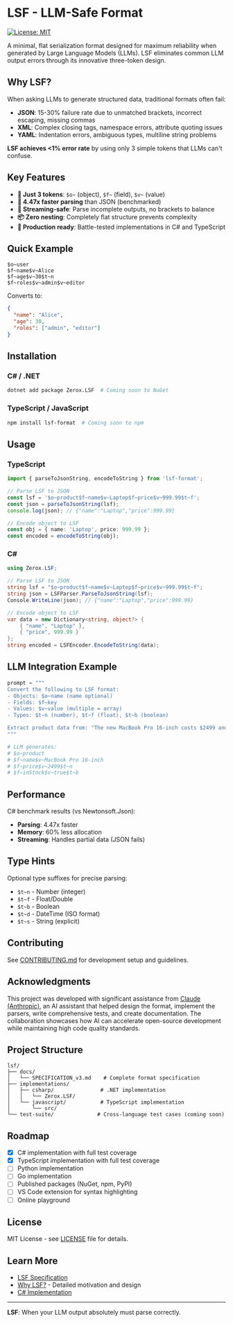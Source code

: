# LSF - LLM-Safe Format

[![License: MIT](https://img.shields.io/badge/License-MIT-yellow.svg)](https://opensource.org/licenses/MIT)

A minimal, flat serialization format designed for maximum reliability when generated by Large Language Models (LLMs). LSF eliminates common LLM output errors through its innovative three-token design.

## Why LSF?

When asking LLMs to generate structured data, traditional formats often fail:

- **JSON**: 15-30% failure rate due to unmatched brackets, incorrect escaping, missing commas
- **XML**: Complex closing tags, namespace errors, attribute quoting issues  
- **YAML**: Indentation errors, ambiguous types, multiline string problems

**LSF achieves <1% error rate** by using only 3 simple tokens that LLMs can't confuse.

## Key Features

- **🎯 Just 3 tokens**: `$o~` (object), `$f~` (field), `$v~` (value)
- **🚀 4.47x faster parsing** than JSON (benchmarked)
- **🌊 Streaming-safe**: Parse incomplete outputs, no brackets to balance
- **📦 Zero nesting**: Completely flat structure prevents complexity
- **🔧 Production ready**: Battle-tested implementations in C# and TypeScript

## Quick Example

```
$o~user
$f~name$v~Alice
$f~age$v~30$t~n
$f~roles$v~admin$v~editor
```

Converts to:
```json
{
  "name": "Alice",
  "age": 30,
  "roles": ["admin", "editor"]
}
```

## Installation

### C# / .NET
```bash
dotnet add package Zerox.LSF  # Coming soon to NuGet
```

### TypeScript / JavaScript
```bash
npm install lsf-format  # Coming soon to npm
```

## Usage

### TypeScript
```typescript
import { parseToJsonString, encodeToString } from 'lsf-format';

// Parse LSF to JSON
const lsf = '$o~product$f~name$v~Laptop$f~price$v~999.99$t~f';
const json = parseToJsonString(lsf);
console.log(json); // {"name":"Laptop","price":999.99}

// Encode object to LSF
const obj = { name: 'Laptop', price: 999.99 };
const encoded = encodeToString(obj);
```

### C#
```csharp
using Zerox.LSF;

// Parse LSF to JSON
string lsf = "$o~product$f~name$v~Laptop$f~price$v~999.99$t~f";
string json = LSFParser.ParseToJsonString(lsf);
Console.WriteLine(json); // {"name":"Laptop","price":999.99}

// Encode object to LSF
var data = new Dictionary<string, object?> {
    { "name", "Laptop" },
    { "price", 999.99 }
};
string encoded = LSFEncoder.EncodeToString(data);
```

## LLM Integration Example

```python
prompt = """
Convert the following to LSF format:
- Objects: $o~name (name optional)
- Fields: $f~key
- Values: $v~value (multiple = array)
- Types: $t~n (number), $t~f (float), $t~b (boolean)

Extract product data from: "The new MacBook Pro 16-inch costs $2499 and is in stock"
"""

# LLM generates:
# $o~product
# $f~name$v~MacBook Pro 16-inch
# $f~price$v~2499$t~n
# $f~inStock$v~true$t~b
```

## Performance

C# benchmark results (vs Newtonsoft.Json):
- **Parsing**: 4.47x faster
- **Memory**: 60% less allocation
- **Streaming**: Handles partial data (JSON fails)

## Type Hints

Optional type suffixes for precise parsing:
- `$t~n` - Number (integer)
- `$t~f` - Float/Double
- `$t~b` - Boolean
- `$t~d` - DateTime (ISO format)
- `$t~s` - String (explicit)

## Contributing

See [CONTRIBUTING.md](CONTRIBUTING.md) for development setup and guidelines.

## Acknowledgments

This project was developed with significant assistance from [Claude (Anthropic)](https://www.anthropic.com/claude), an AI assistant that helped design the format, implement the parsers, write comprehensive tests, and create documentation. The collaboration showcases how AI can accelerate open-source development while maintaining high code quality standards.

## Project Structure

```
lsf/
├── docs/
│   └── SPECIFICATION_v3.md    # Complete format specification
├── implementations/
│   ├── csharp/               # .NET implementation
│   │   └── Zerox.LSF/
│   └── javascript/           # TypeScript implementation
│       └── src/
└── test-suite/              # Cross-language test cases (coming soon)
```

## Roadmap

- [x] C# implementation with full test coverage
- [x] TypeScript implementation with full test coverage
- [ ] Python implementation
- [ ] Go implementation
- [ ] Published packages (NuGet, npm, PyPI)
- [ ] VS Code extension for syntax highlighting
- [ ] Online playground

## License

MIT License - see [LICENSE](LICENSE) file for details.

## Learn More

- [LSF Specification](docs/SPECIFICATION_v3.md)
- [Why LSF?](LSF.md) - Detailed motivation and design
- [C# Implementation](implementations/csharp/README.md)

---

**LSF**: When your LLM output absolutely must parse correctly.